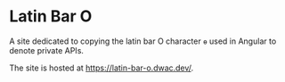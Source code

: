 # Latin Bar O

A site dedicated to copying the latin bar O character `ɵ` used in Angular to
denote private APIs.

The site is hosted at https://latin-bar-o.dwac.dev/.
